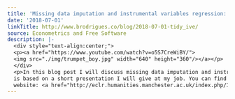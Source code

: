 ```yaml
---
title: 'Missing data imputation and instrumental variables regression: the tidy approach'
date: '2018-07-01'
linkTitle: http://www.brodrigues.co/blog/2018-07-01-tidy_ive/
source: Econometrics and Free Software
description: |-
  <div style="text-align:center;">
  <p><a href="https://www.youtube.com/watch?v=o5S7CreWiBY/">
  <img src="./img/trumpet_boy.jpg" width="640" height="360"/></a></p>
  </div>
  <p>In this blog post I will discuss missing data imputation and instrumental variables regression. This
  is based on a short presentation I will give at my job. You can find the data used here on this
  website: <a href="http://eclr.humanities.manchester.ac.uk/index.php/IV_in_R" class="uri">http://eclr.humanities.manchester.ac.uk/inde
---
```

